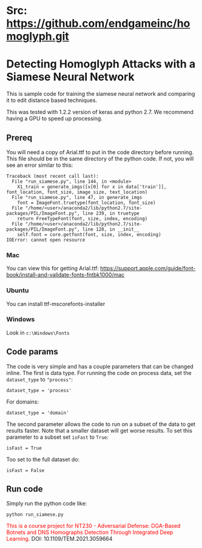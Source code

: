 # Src: https://github.com/endgameinc/homoglyph.git

# Detecting Homoglyph Attacks with a Siamese Neural Network
This is sample code for training the siamese neural network and comparing it to edit distance based techniques.  

This was tested with 1.2.2 version of keras and python 2.7.  We recommend having a GPU to speed up processing.

## Prereq
You will need a copy of Arial.ttf to put in the code directory before running.  This file should be in the same directory of the python code.  If not, you will see an error similar to this:

```
Traceback (most recent call last):
  File "run_siamese.py", line 144, in <module>
    X1_train = generate_imgs([x[0] for x in data['train']], font_location, font_size, image_size, text_location)
  File "run_siamese.py", line 47, in generate_imgs
    font = ImageFont.truetype(font_location, font_size)
  File "/home/<user>/anaconda2/lib/python2.7/site-packages/PIL/ImageFont.py", line 239, in truetype
    return FreeTypeFont(font, size, index, encoding)
  File "/home/<user>/anaconda2/lib/python2.7/site-packages/PIL/ImageFont.py", line 128, in __init__
    self.font = core.getfont(font, size, index, encoding)
IOError: cannot open resource
```

### Mac

You can view this for getting Arial.ttf: https://support.apple.com/guide/font-book/install-and-validate-fonts-fntbk1000/mac

### Ubuntu

You can install ttf-mscorefonts-installer

### Windows

Look in `c:\Windows\Fonts`

## Code params
The code is very simple and has a couple parameters that can be changed inline.  The first is data type.  For running the code on process data, set the `dataset_type` to `"process"`:

```
dataset_type = 'process'
```

For domains:

```
dataset_type = 'domain'
```

The second parameter allows the code to run on a subset of the data to get results faster.  Note that a smaller dataset will get worse results.  To set this parameter to a subset set `isFast` to `True`:

```
isFast = True
```

Too set to the full dataset do:

```
isFast = False
```

## Run code

Simply run the python code like:

```
python run_siamese.py
```
<span style="color: red;">This is a course project for NT230 - Adversarial Defense: DGA-Based Botnets and DNS Homographs Detection Through Integrated Deep Learning.</span>
DOI: 10.1109/TEM.2021.3059664
